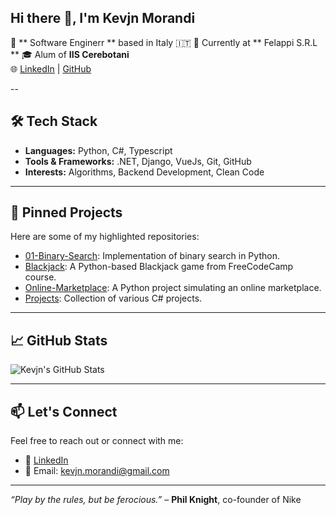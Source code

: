 ## Hi there 👋, I'm Kevjn Morandi

🎯 ** Software Enginerr ** based in Italy 🇮🇹
💼 Currently at ** Felappi S.R.L **
🎓 Alum of **IIS Cerebotani**  
🌐 [LinkedIn](https://www.linkedin.com/in/kevjn-morandi-924110215/) | [GitHub](https://github.com/morandi-kevjn)

--

## 🛠️ Tech Stack

- **Languages:** Python, C#, Typescript
- **Tools & Frameworks:** .NET, Django, VueJs, Git, GitHub
- **Interests:** Algorithms, Backend Development, Clean Code

---

## 📌 Pinned Projects

Here are some of my highlighted repositories:

- [01-Binary-Search](https://github.com/morandi-kevjn/01-Binary-Search): Implementation of binary search in Python.
- [Blackjack](https://github.com/morandi-kevjn/Blackjack): A Python-based Blackjack game from FreeCodeCamp course.
- [Online-Marketplace](https://github.com/morandi-kevjn/Online-Marketplace): A Python project simulating an online marketplace.
- [Projects](https://github.com/morandi-kevjn/Projects): Collection of various C# projects.

---

## 📈 GitHub Stats

![Kevjn's GitHub Stats](https://github-readme-stats.vercel.app/api?username=morandi-kevjn&show_icons=true&theme=default)

---

## 📫 Let's Connect

Feel free to reach out or connect with me:

- 💼 [LinkedIn](https://www.linkedin.com/in/kevjn-morandi-924110215/)
- 📧 Email: kevjn.morandi@gmail.com

---

*“Play by the rules, but be ferocious.”* – **Phil Knight**, co-founder of Nike
